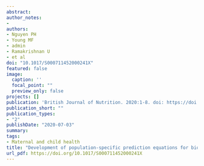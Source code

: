 ```yaml
---
abstract:
author_notes:
- 
authors:
- Nguyen PH
- Young MF
- admin
- Ramakrishnan U
- et al
doi: "10.1017/S000711452000241X"
featured: false
image:
  caption: ''
  focal_point: ""
  preview_only: false
projects: []
publication: 'British Journal of Nutrition. 2020:1-8. doi: https://doi.org/10.1017/S000711452000241X'
publication_short: ""
publication_types:
- "2"
publishDate: "2020-07-03"
summary: 
tags:
- Maternal and child health
title: "Development of population-specific prediction equations for bioelectrical impedance analyses in Vietnamese children"
url_pdf: https://doi.org/10.1017/S000711452000241X 
---
```

